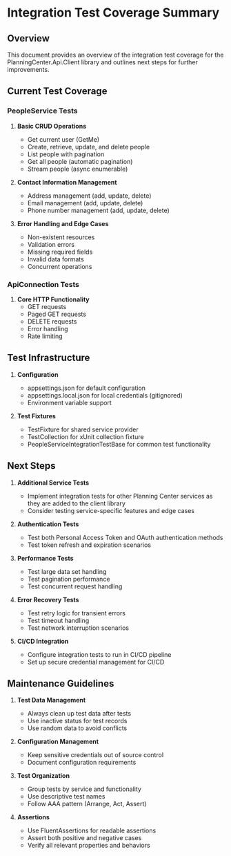 # Integration Test Coverage Summary

## Overview

This document provides an overview of the integration test coverage for the PlanningCenter.Api.Client library and outlines next steps for further improvements.

## Current Test Coverage

### PeopleService Tests

1. **Basic CRUD Operations**
   - Get current user (GetMe)
   - Create, retrieve, update, and delete people
   - List people with pagination
   - Get all people (automatic pagination)
   - Stream people (async enumerable)

2. **Contact Information Management**
   - Address management (add, update, delete)
   - Email management (add, update, delete)
   - Phone number management (add, update, delete)

3. **Error Handling and Edge Cases**
   - Non-existent resources
   - Validation errors
   - Missing required fields
   - Invalid data formats
   - Concurrent operations

### ApiConnection Tests

1. **Core HTTP Functionality**
   - GET requests
   - Paged GET requests
   - DELETE requests
   - Error handling
   - Rate limiting

## Test Infrastructure

1. **Configuration**
   - appsettings.json for default configuration
   - appsettings.local.json for local credentials (gitignored)
   - Environment variable support

2. **Test Fixtures**
   - TestFixture for shared service provider
   - TestCollection for xUnit collection fixture
   - PeopleServiceIntegrationTestBase for common test functionality

## Next Steps

1. **Additional Service Tests**
   - Implement integration tests for other Planning Center services as they are added to the client library
   - Consider testing service-specific features and edge cases

2. **Authentication Tests**
   - Test both Personal Access Token and OAuth authentication methods
   - Test token refresh and expiration scenarios

3. **Performance Tests**
   - Test large data set handling
   - Test pagination performance
   - Test concurrent request handling

4. **Error Recovery Tests**
   - Test retry logic for transient errors
   - Test timeout handling
   - Test network interruption scenarios

5. **CI/CD Integration**
   - Configure integration tests to run in CI/CD pipeline
   - Set up secure credential management for CI/CD

## Maintenance Guidelines

1. **Test Data Management**
   - Always clean up test data after tests
   - Use inactive status for test records
   - Use random data to avoid conflicts

2. **Configuration Management**
   - Keep sensitive credentials out of source control
   - Document configuration requirements

3. **Test Organization**
   - Group tests by service and functionality
   - Use descriptive test names
   - Follow AAA pattern (Arrange, Act, Assert)

4. **Assertions**
   - Use FluentAssertions for readable assertions
   - Assert both positive and negative cases
   - Verify all relevant properties and behaviors
